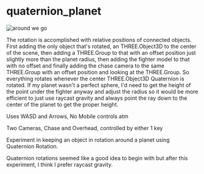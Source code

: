 # quaternion_planet

![around we go](https://kellycode.github.io/quaternion_planet/screen_shot.jpg)

The rotation is accomplished with relative positions of connected objects.  First adding the only object that's rotated, an THREE.Object3D to the center of the scene, then adding a THREE.Group to that with an offset position just slightly more than the planet radius, then adding the fighter model to that with no offset and finally adding the chase camera to the same THREE.Group with an offset position and looking at the THREE.Group.  So everything rotates whenever the center THREE.Object3D Quaternion is rotated.  If my planet wasn't a perfect sphere, I'd need to get the height of the point under the fighter anyway and adjust the radius so it would be more efficient to just use raycast gravity and always point the ray down to the center of the planet to get the proper height.

Uses WASD and Arrows, No Mobile controls atm

Two Cameras, Chase and Overhead, controlled by either 1 key

Experiment in keeping an object in rotation around a planet using Quaternion Rotation.

Quaternion rotations seemed like a good idea to begin with but after this experiment, I think I prefer raycast gravity.
